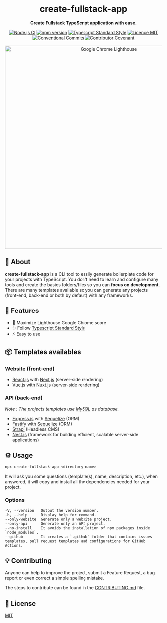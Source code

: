 <h1 align="center">create-fullstack-app</h1>

<p align="center">
  <strong>Create Fullstack TypeScript application with ease.</strong>
</p>

<p align="center">
  <a href="https://github.com/Divlo/create-fullstack-app/actions?query=workflow%3A%22Node.js+CI%22"><img src="https://github.com/Divlo/create-fullstack-app/workflows/Node.js%20CI/badge.svg" alt="Node.js CI" /></a>
  <a href="https://www.npmjs.com/package/create-fullstack-app"><img src="https://img.shields.io/npm/v/create-fullstack-app.svg" alt="npm version"></a>
  <a href="https://www.npmjs.com/package/ts-standard"><img alt="Typescript Standard Style" src="https://camo.githubusercontent.com/f87caadb70f384c0361ec72ccf07714ef69a5c0a/68747470733a2f2f62616467656e2e6e65742f62616467652f636f64652532307374796c652f74732d7374616e646172642f626c75653f69636f6e3d74797065736372697074"/></a>
  <a href="./LICENSE"><img src="https://img.shields.io/badge/licence-MIT-blue.svg" alt="Licence MIT"/></a>
  <a href="https://conventionalcommits.org"><img src="https://img.shields.io/badge/Conventional%20Commits-1.0.0-yellow.svg" alt="Conventional Commits" /></a>
  <a href="./CODE_OF_CONDUCT.md"><img src="https://img.shields.io/badge/Contributor%20Covenant-v2.0%20adopted-ff69b4.svg" alt="Contributor Covenant" /></a>
  <br/> <br/>
  <a href="https://github.com/GoogleChrome/lighthouse"><img width="650px" src="https://raw.githubusercontent.com/Divlo/create-fullstack-app/master/.github/lighthouse_google-chrome.gif" alt="Google Chrome Lighthouse" /></a>
</p>

## 📜 About

**create-fullstack-app** is a CLI tool to easily generate boilerplate code for your projects with TypeScript. You don't need to learn and configure many tools and create the basics folders/files so you can **focus on development**. There are many templates available so you can generate any projects (front-end, back-end or both by default) with any frameworks.

## 🚀 Features

- 💯 Maximize Lighthouse Google Chrome score
- ✨ Follow [Typescript Standard Style](https://www.npmjs.com/package/ts-standard)
- ⚡️ Easy to use

## 📦 Templates availables

### Website (front-end)

- [React.js](https://reactjs.org/) with [Next.js](https://nextjs.org/) (server-side rendering)
- [Vue.js](https://vuejs.org/) with [Nuxt.js](https://nuxtjs.org/) (server-side rendering)

### API (back-end)

_Note : The projects templates use [MySQL](https://www.mysql.com/) as database._

- [Express.js](https://expressjs.com/) with [Sequelize](https://sequelize.org/) (ORM)
- [Fastify](https://fastify.io/) with [Sequelize](https://sequelize.org/) (ORM)
- [Strapi](https://strapi.io/) (Headless CMS)
- [Nest.js](https://nestjs.com/) (framework for building efficient, scalable server-side applications)

## ⚙️ Usage

```sh
npx create-fullstack-app <directory-name>
```

It will ask you some questions (template(s), name, description, etc.), when answered, it will copy and install all the dependencies needed for your project.

### Options

```text
-V, --version   Output the version number.
-h, --help      Display help for command.
--only-website  Generate only a website project.
--only-api      Generate only an API project.
--no-install    It avoids the installation of npm packages inside `node_modules`.
--github        It creates a `.github` folder that contains issues templates, pull request templates and configurations for GitHub Actions.
```

## 💡 Contributing

Anyone can help to improve the project, submit a Feature Request, a bug report or even correct a simple spelling mistake.

The steps to contribute can be found in the [CONTRIBUTING.md](./CONTRIBUTING.md) file.

## 📄 License

[MIT](./LICENSE)
